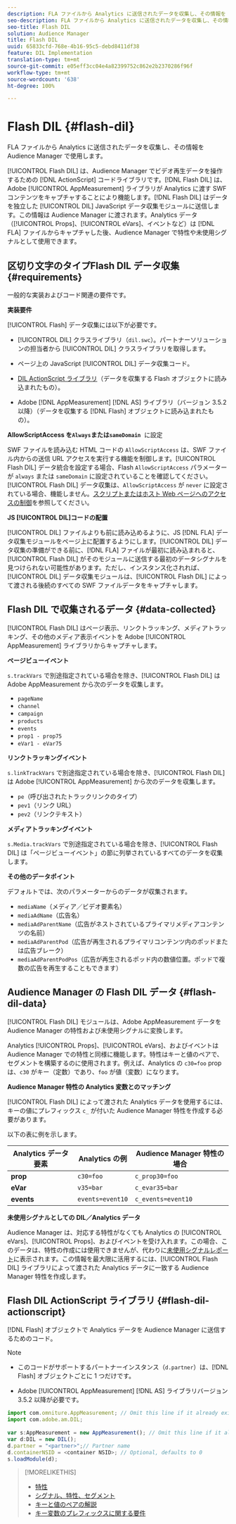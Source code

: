 ```yaml
---
description: FLA ファイルから Analytics に送信されたデータを収集し、その情報を Audience Manager で使用します。
seo-description: FLA ファイルから Analytics に送信されたデータを収集し、その情報を Audience Manager で使用します。
seo-title: Flash DIL
solution: Audience Manager
title: Flash DIL
uuid: 65833cfd-768e-4b16-95c5-debd8411df38
feature: DIL Implementation
translation-type: tm+mt
source-git-commit: e05eff3cc04e4a82399752c862e2b2370286f96f
workflow-type: tm+mt
source-wordcount: '638'
ht-degree: 100%

---
```



# Flash DIL {#flash-dil}

FLA ファイルから Analytics に送信されたデータを収集し、その情報を Audience Manager で使用します。

<!-- 

c_flash_dil_toc.xml

 -->

[!UICONTROL Flash DIL] は、Audience Manager でビデオ再生データを操作するための [!DNL ActionScript] コードライブラリです。[!DNL Flash DIL] は、Adobe [!UICONTROL AppMeasurement] ライブラリが Analytics に渡す SWF コンテンツをキャプチャすることにより機能します。[!DNL Flash DIL] はデータを独立した [!UICONTROL DIL] JavaScript データ収集モジュールに送信します。この情報は Audience Manager に渡されます。Analytics データ（[!UICONTROL Props]、[!UICONTROL eVars]、イベントなど）は [!DNL FLA] ファイルからキャプチャした後、Audience Manager で特性や未使用シグナルとして使用できます。

## 区切り文字のタイプFlash DIL データ収集 {#requirements}

一般的な実装およびコード関連の要件です。

<!-- 

c_flash_dil_intro.xml

 -->

**実装要件**

[!UICONTROL Flash] データ収集には以下が必要です。

* [!UICONTROL DIL] クラスライブラリ（`dil.swc`）。パートナーソリューションの担当者から [!UICONTROL DIL] クラスライブラリを取得します。

* ページ上の JavaScript [!UICONTROL DIL] データ収集コード。
* [DIL ActionScript ライブラリ](../dil/dil-flash.md#flash-dil-actionscript)（データを収集する Flash オブジェクトに読み込まれたもの）。
* Adobe [!DNL AppMeasurement] [!DNL AS] ライブラリ（バージョン 3.5.2 以降）（データを収集する [!DNL Flash] オブジェクトに読み込まれたもの）。

**AllowScriptAccess を`Always`または`sameDomain`**  に設定

SWF ファイルを読み込む HTML コードの `AllowScriptAccess` は、SWF ファイル内からの送信 URL アクセスを実行する機能を制御します。[!UICONTROL Flash DIL] データ統合を設定する場合、Flash `AllowScriptAccess` パラメーターが `always` または `sameDomain` に設定されていることを確認してください。[!UICONTROL Flash DIL] データ収集は、`AllowScriptAccess` が `never` に設定されている場合、機能しません。[スクリプトまたはホスト Web ページへのアクセスの制御](https://helpx.adobe.com/jp/flash/kb/control-access-scripts-host-web.html)を参照してください。

**JS [!UICONTROL DIL]コードの配置**

[!UICONTROL DIL] ファイルよりも前に読み込めるように、JS [!DNL FLA] データ収集モジュールをページ上に配置するようにします。[!UICONTROL DIL] データ収集の準備ができる前に、[!DNL FLA] ファイルが最初に読み込まれると、[!UICONTROL Flash DIL] がそのモジュールに送信する最初のデータシグナルを見つけられない可能性があります。ただし、インスタンス化されれば、[!UICONTROL DIL] データ収集モジュールは、[!UICONTROL Flash DIL] によって渡される後続のすべての SWF ファイルデータをキャプチャします。

## Flash DIL で収集されるデータ {#data-collected}

[!UICONTROL Flash DIL] はページ表示、リンクトラッキング、メディアトラッキング、その他のメディア表示イベントを Adobe [!UICONTROL AppMeasurement] ライブラリからキャプチャします。

<!-- 

r_flash_dil_data_collected.xml

 -->

**ページビューイベント**

`s.trackVars` で別途指定されている場合を除き、[!UICONTROL Flash DIL] は Adobe AppMeasurement から次のデータを収集します。

* `pageName`
* `channel`
* `campaign`
* `products`
* `events`
* `prop1 - prop75`
* `eVar1 - eVar75`

**リンクトラッキングイベント**

`s.linkTrackVars` で別途指定されている場合を除き、[!UICONTROL Flash DIL] は Adobe [!UICONTROL AppMeasurement] から次のデータを収集します。

* `pe`（呼び出されたトラックリンクのタイプ）
* `pev1`（リンク URL）
* `pev2`（リンクテキスト）

**メディアトラッキングイベント**

`s.Media.trackVars` で別途指定されている場合を除き、[!UICONTROL Flash DIL] は「ページビューイベント」の節に列挙されているすべてのデータを収集します。

**その他のデータポイント**

デフォルトでは、次のパラメーターからのデータが収集されます。

* `mediaName`（メディア／ビデオ要素名）
* `mediaAdName`（広告名）
* `mediaAdParentName`（広告がネストされているプライマリメディアコンテンツの名前）
* `mediaAdParentPod`（広告が再生されるプライマリコンテンツ内のポッドまたは広告ブレーク）
* `mediaAdParentPodPos`（広告が再生されるポッド内の数値位置。ポッドで複数の広告を再生することもできます）

## Audience Manager の Flash DIL データ {#flash-dil-data}

[!UICONTROL Flash DIL] モジュールは、Adobe AppMeasurement データを Audience Manager の特性および未使用シグナルに変換します。

<!-- 

c_flash_dil_in_aam.xml

 -->

Analytics [!UICONTROL Props]、[!UICONTROL eVars]、およびイベントは Audience Manager での特性と同様に機能します。特性はキーと値のペアで、セグメントを構築するのに使用されます。例えば、Analytics の `c30=foo` prop は、`c30` がキー（定数）であり、`foo` が値（変数）になります。

**Audience Manager 特性の Analytics 変数とのマッチング**

[!UICONTROL Flash DIL] によって渡された Analytics データを使用するには、キーの値にプレフィックス `c_` が付いた Audience Manager 特性を作成する必要があります。

以下の表に例を示します。

| Analytics データ要素 | Analytics の例 | Audience Manager 特性の場合 |
|---|---|---|
| **prop** | `c30=foo` | `c_prop30=foo` |
| **eVar** | `v35=bar` | `c_evar35=bar` |
| **events** | `events=event10` | `c_events=event10` |

**未使用シグナルとしての DIL／Analytics データ**

Audience Manager は、対応する特性がなくても Analytics の [!UICONTROL eVars]、[!UICONTROL Props]、およびイベントを受け入れます。この場合、このデータは、特性の作成には使用できませんが、代わりに[未使用シグナルレポート](../reporting/dynamic-reports/unused-signals.md)に表示されます。この情報を最大限に活用するには、[!UICONTROL Flash DIL] ライブラリによって渡された Analytics データに一致する Audience Manager 特性を作成します。

## Flash DIL ActionScript ライブラリ {#flash-dil-actionscript}

[!DNL Flash] オブジェクトで Analytics データを Audience Manager に送信するためのコード。

<!-- 

r_flash_dil_actionscript.xml

 -->

>[!NOTE]
>
>* このコードがサポートするパートナーインスタンス（`d.partner`）は、[!DNL Flash] オブジェクトごとに 1 つだけです。
>
>* Adobe [!UICONTROL AppMeasurement] [!DNL AS] ライブラリバージョン 3.5.2 以降が必要です。


```js
import com.omniture.AppMeasurement; // Omit this line if it already exists in the code 
import com.adobe.am.DIL; 
  
var s:AppMeasurement = new AppMeasurement(); // Omit this line if it already exists in the code 
var d:DIL = new DIL(); 
d.partner = "<partner>";// Partner name 
d.containerNSID = <container NSID>; // Optional, defaults to 0 
s.loadModule(d);
```

>[!MORELIKETHIS]
>
>* [特性](../features/traits/trait-details-page.md)
>* [シグナル、特性、セグメント](../reference/signal-trait-segment.md)
>* [キーと値のペアの解説](../reference/key-value-pairs-explained.md)
>* [キー変数のプレフィックスに関する要件](../features/traits/trait-variable-prefixes.md)

